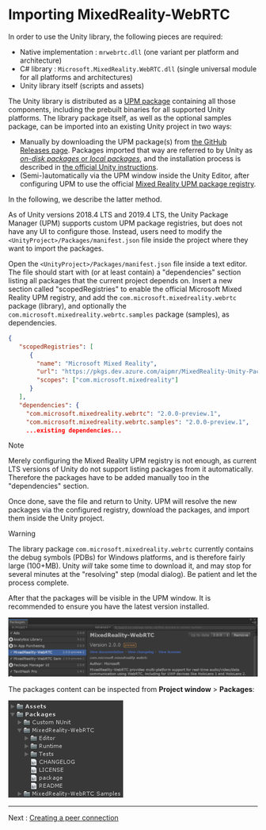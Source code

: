 # Importing MixedReality-WebRTC

In order to use the Unity library, the following pieces are required:

- Native implementation : `mrwebrtc.dll` (one variant per platform and architecture)
- C# library : `Microsoft.MixedReality.WebRTC.dll` (single universal module for all platforms and architectures)
- Unity library itself (scripts and assets)

The Unity library is distributed as a [UPM package](https://docs.unity3d.com/Manual/Packages.html) containing all those components, including the prebuilt binaries for all supported Unity platforms. The library package itself, as well as the optional samples package, can be imported into an existing Unity project in two ways:

- Manually by downloading the UPM package(s) from [the GitHub Releases page](https://github.com/microsoft/MixedReality-WebRTC/releases). Packages imported that way are referred to by Unity as [_on-disk packages_ or _local packages_](https://docs.unity3d.com/Manual/upm-ui-local.html), and the installation process is described in [the official Unity instructions](https://docs.unity3d.com/Manual/upm-ui-local.html).
- (Semi-)automatically via the UPM window inside the Unity Editor, after configuring UPM to use the official [Mixed Reality UPM package registry](https://dev.azure.com/aipmr/MixedReality-Unity-Packages/_packaging?_a=feed&feed=Unity-packages).

In the following, we describe the latter method.

As of Unity versions 2018.4 LTS and 2019.4 LTS, the Unity Package Manager (UPM) supports custom UPM package registries, but does not have any UI to configure those. Instead, users need to modify the `<UnityProject>/Packages/manifest.json` file inside the project where they want to import the packages.

Open the `<UnityProject>/Packages/manifest.json` file inside a text editor. The file should start with (or at least contain) a "dependencies" section listing all packages that the current project depends on. Insert a new section called "scopedRegistries" to enable the official Microsoft Mixed Reality UPM registry, and add the `com.microsoft.mixedreality.webrtc` package (library), and optionally the `com.microsoft.mixedreality.webrtc.samples` package (samples), as dependencies.

```json
{
   "scopedRegistries": [
      {
        "name": "Microsoft Mixed Reality",
        "url": "https://pkgs.dev.azure.com/aipmr/MixedReality-Unity-Packages/_packaging/Unity-packages/npm/registry/",
        "scopes": ["com.microsoft.mixedreality"]
      }
   ],
   "dependencies": {
     "com.microsoft.mixedreality.webrtc": "2.0.0-preview.1",
     "com.microsoft.mixedreality.webrtc.samples": "2.0.0-preview.1",
     ...existing dependencies...
```

> [!NOTE]
>
> Merely configuring the Mixed Reality UPM registry is not enough, as current LTS versions of Unity do not support listing packages from it automatically. Therefore the packages have to be added manually too in the "dependencies" section.

Once done, save the file and return to Unity. UPM will resolve the new packages via the configured registry, download the packages, and import them inside the Unity project.

> [!WARNING]
>
> The library package `com.microsoft.mixedreality.webrtc` currently contains the debug symbols (PDBs) for Windows platforms, and is therefore fairly large (100+MB). Unity _will_ take some time to download it, and may stop for several minutes at the "resolving" step (modal dialog). Be patient and let the process complete.

After that the packages will be visible in the UPM window. It is recommended to ensure you have the latest version installed.

![Packages in the Project window](helloworld-unity-2.png)

The packages content can be inspected from **Project window** > **Packages**:

![Packages in the Project window](helloworld-unity-1b.png)

----

Next : [Creating a peer connection](helloworld-unity-peerconnection.md)
